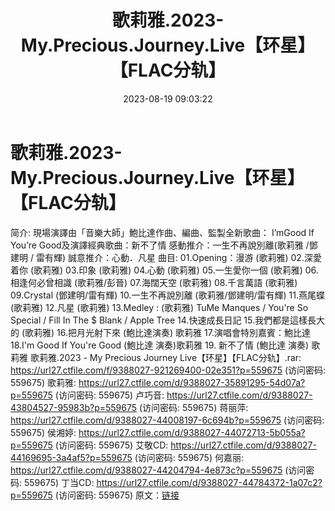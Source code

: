 ﻿---
title: 歌莉雅.2023-My.Precious.Journey.Live【环星】【FLAC分轨】
date: 2023-08-19 09:03:22
categories: WAV车载音乐、镜像
tags: 华语中文
---
# 歌莉雅.2023-My.Precious.Journey.Live【环星】【FLAC分轨】

简介:
現場演譯由「音樂大師」鮑比達作曲、編曲、監製全新歌曲：
I’mGood If You’re Good及演譯經典歌曲：新不了情
感動推介：一生不再說別離(歌莉雅 /鄧建明 / 雷有輝)
誠意推介：心動．凡星
曲目:
01.Opening：漫游 (歌莉雅)
02.深愛着你 (歌莉雅)
03.印象 (歌莉雅)
04.心動 (歌莉雅)
05.一生愛你一個 (歌莉雅)
06.相逢何必曾相識 (歌莉雅/彭晉)
07.海闊天空 (歌莉雅)
08.千言萬語 (歌莉雅)
09.Crystal (鄧建明/雷有輝)
10.一生不再說別離 (歌莉雅/鄧建明/雷有輝)
11.燕尾蝶 (歌莉雅)
12.凡星 (歌莉雅)
13.Medley : (歌莉雅)
TuMe Manques / You're So Special / Fill In The $ Blank / Apple
Tree
14.快速成長日記
15.我們都是這樣長大的 (歌莉雅)
16.把月光射下來 (鮑比達演奏) 歌莉雅
17.演唱會特別嘉賓：鮑比達
18.I'm Good If You're Good (鮑比達 演奏)歌莉雅
19. 新不了情 (鮑比達 演奏) 歌莉雅
歌莉雅.2023 - My Precious Journey Live【环星】【FLAC分轨】.rar: https://url27.ctfile.com/f/9388027-921269400-02e351?p=559675
(访问密码: 559675)
歌莉雅: https://url27.ctfile.com/d/9388027-35891295-54d07a?p=559675
(访问密码: 559675)
卢巧音: https://url27.ctfile.com/d/9388027-43804527-95983b?p=559675
(访问密码: 559675)
蒋丽萍: https://url27.ctfile.com/d/9388027-44008197-6c694b?p=559675
(访问密码: 559675)
侯湘婷: https://url27.ctfile.com/d/9388027-44072713-5b055a?p=559675
(访问密码: 559675)
艾敬CD: https://url27.ctfile.com/d/9388027-44169695-3a4af5?p=559675
(访问密码: 559675)
何嘉丽: https://url27.ctfile.com/d/9388027-44204794-4e873c?p=559675
(访问密码: 559675)
丁当CD: https://url27.ctfile.com/d/9388027-44784372-1a07c2?p=559675
(访问密码: 559675)
原文：[链接](https://blog.sina.com.cn/s/blog_1647c7e760103136f.html)
